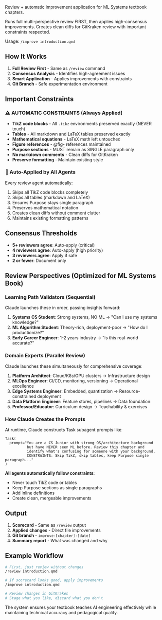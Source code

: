 Review + automatic improvement application for ML Systems textbook chapters.

Runs full multi-perspective review FIRST, then applies high-consensus improvements. Creates clean diffs for GitKraken review with important constraints respected.

Usage: `/improve introduction.qmd`

## How It Works

1. **Full Review First** - Same as `/review` command
2. **Consensus Analysis** - Identifies high-agreement issues
3. **Smart Application** - Applies improvements with constraints
4. **Git Branch** - Safe experimentation environment

## Important Constraints

### ⚠️ AUTOMATIC CONSTRAINTS (Always Applied)
- **TikZ code blocks** - All `.tikz` environments preserved exactly (NEVER touch)
- **Tables** - All markdown and LaTeX tables preserved exactly
- **Mathematical equations** - LaTeX math left untouched
- **Figure references** - @fig- references maintained
- **Purpose sections** - MUST remain as SINGLE paragraph only
- **No markdown comments** - Clean diffs for GitKraken
- **Preserve formatting** - Maintain existing style

### 🎯 Auto-Applied by All Agents
Every review agent automatically:
1. Skips all TikZ code blocks completely
2. Skips all tables (markdown and LaTeX)
3. Ensures Purpose stays single paragraph
4. Preserves mathematical notation
5. Creates clean diffs without comment clutter
6. Maintains existing formatting patterns

## Consensus Thresholds

- **5+ reviewers agree**: Auto-apply (critical)
- **4 reviewers agree**: Auto-apply (high priority)
- **3 reviewers agree**: Apply if safe
- **2 or fewer**: Document only

## Review Perspectives (Optimized for ML Systems Book)

### Learning Path Validators (Sequential)
Claude launches these in order, passing insights forward:

1. **Systems CS Student**: Strong systems, NO ML → "Can I use my systems knowledge?"
2. **ML Algorithm Student**: Theory-rich, deployment-poor → "How do I productionize?"
3. **Early Career Engineer**: 1-2 years industry → "Is this real-world accurate?"

### Domain Experts (Parallel Review)
Claude launches these simultaneously for comprehensive coverage:

1. **Platform Architect**: Cloud/K8s/GPU clusters → Infrastructure design
2. **MLOps Engineer**: CI/CD, monitoring, versioning → Operational excellence
3. **Edge Systems Engineer**: Embedded, quantization → Resource-constrained deployment
4. **Data Platform Engineer**: Feature stores, pipelines → Data foundation
5. **Professor/Educator**: Curriculum design → Teachability & exercises

### How Claude Creates the Prompts

At runtime, Claude constructs Task subagent prompts like:
```
Task(
  prompt="You are a CS Junior with strong OS/architecture background 
          but have NEVER seen ML before. Review this chapter and 
          identify what's confusing for someone with your background.
          CONSTRAINTS: Skip TikZ, skip tables, keep Purpose single paragraph..."
)
```

**All agents automatically follow constraints:**
- Never touch TikZ code or tables
- Keep Purpose sections as single paragraphs
- Add inline definitions
- Create clean, mergeable improvements

## Output

1. **Scorecard** - Same as `/review` output
2. **Applied changes** - Direct file improvements
3. **Git branch** - `improve-[chapter]-[date]`
4. **Summary report** - What was changed and why

## Example Workflow

```bash
# First, just review without changes
/review introduction.qmd  

# If scorecard looks good, apply improvements
/improve introduction.qmd

# Review changes in GitKraken
# Stage what you like, discard what you don't
```

The system ensures your textbook teaches AI engineering effectively while maintaining technical accuracy and pedagogical quality.
